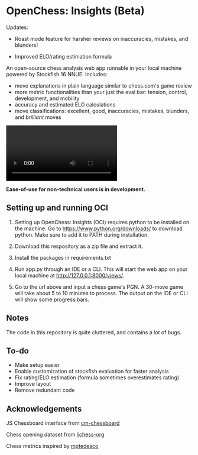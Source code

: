 # OpenChess: Insights (Beta)

Updates:
- Roast mode feature for harsher reviews on inaccuracies, mistakes, and blunders!

- Improved ELO/rating estimation formula



An open-source chess analysis web app runnable in your local machine powered by Stockfish 16 NNUE. Includes:
- move explanations in plain language similar to chess.com's game review
- more metric functionalities than your just the eval bar: tension, control, development, and mobility
- accuracy and estimated ELO calculations
- move classifications: excellent, good, inaccuracies, mistakes, blunders, and *brilliant* moves

<video controls>
  <source src="preview.mp4" type="video/mp4">
Your browser does not support the video tag.
</video>

**Ease-of-use for non-technical users is in development.**

## Setting up and running OCI

1. Setting up OpenChess: Insights (OCI) requires python to be installed on the machine. Go to https://www.python.org/downloads/ to download python. Make sure to add it to PATH during installation.

2. Download this respository as a zip file and extract it.

3. Install the packages in requirements.txt

4. Run app.py through an IDE or a CLI. This will start the web app on your local machine at http://127.0.0.1:8000/views/.

5. Go to the url above and input a chess game's PGN. A 30-move game will take about 5 to 10 minutes to process. The output on the IDE or CLI will show some progress bars.

## Notes
The code in this repository is quite cluttered, and contains a lot of bugs.

## To-do
- Make setup easier
- Enable customization of stockfish evaluation for faster analysis
- Fix rating/ELO estimation (formula sometimes overestimates rating)
- Improve layout
- Remove redundant code

## Acknowledgements

JS Chessboard interface from [cm-chessboard](https://github.com/shaack/cm-chessboard)

Chess opening dataset from [lichess-org](https://github.com/lichess-org/chess-openings)

Chess metrics inspired by [mptedesco](https://github.com/mptedesco/python-chess-analysis/tree/master?tab=GPL-3.0-1-ov-file)